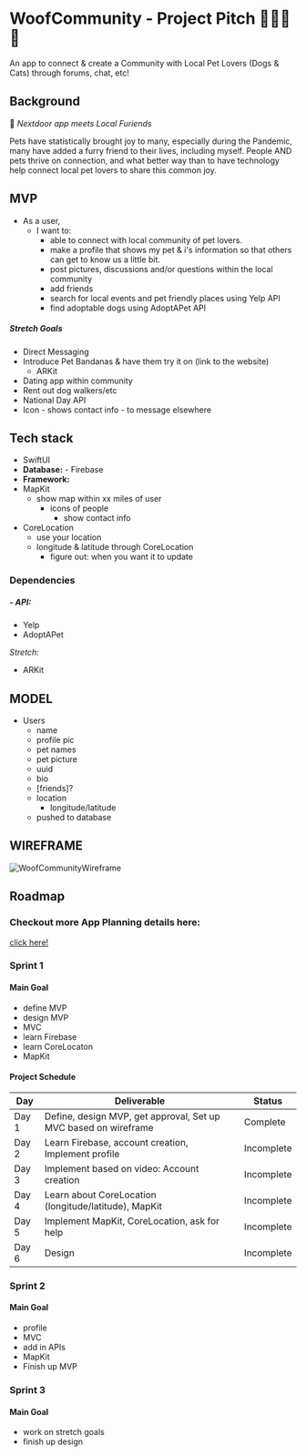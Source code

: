 # WoofCommunity - Project Pitch 🦴🐶🐱🏡

An app to connect & create a Community with Local Pet Lovers (Dogs & Cats) through forums, chat, etc! 

## Background

🤝 *Nextdoor app meets Local Furiends*  

Pets have statistically brought joy to many, especially during the Pandemic, many have added a furry friend to their lives, including myself.
People AND pets thrive on connection, and what better way than to have technology help connect local pet lovers to share this common joy. 

## MVP
- As a user,
    - I want to:
        - able to connect with local community of pet lovers.
        - make a profile that shows my pet & i's information so that others can get to know us a little bit.
        - post pictures, discussions and/or questions within the local community
        - add friends 
        - search for local events and pet friendly places using Yelp API
        - find adoptable dogs using AdoptAPet API

##### *Stretch Goals*
- Direct Messaging
- Introduce Pet Bandanas & have them try it on (link to the website)
    - ARKit
- Dating app within community 
- Rent out dog walkers/etc 
- National Day API
- Icon - shows contact info - to message elsewhere 

## Tech stack
- SwiftUI
- **Database:**  - Firebase
- **Framework:**
- MapKit
    - show map within xx miles of user
        - icons of people
            - show contact info
- CoreLocation
    - use your location
    - longitude & latitude through CoreLocation
        - figure out: when you want it to update

### Dependencies
##### - API:
- Yelp
- AdoptAPet

*Stretch:*
- ARKit


## MODEL 
- Users 
    - name
    - profile pic 
    - pet names
    - pet picture
    - uuid
    - bio
    - [friends]?
    - location
        - longitude/latitude
    - pushed to database

## WIREFRAME
![WoofCommunityWireframe](https://user-images.githubusercontent.com/53194460/178334753-381eb888-8657-497c-9e64-1b215c63fe0d.png)

## Roadmap

### Checkout more App Planning details here: 
[click here! ](https://docs.google.com/document/d/1sBckd48B2xcUbnKlFZHFguPw07xaPJig59OZunE8oT8/edit?usp=sharing 
)
 



### Sprint 1
#### Main Goal

- define MVP
- design MVP
- MVC 
- learn Firebase
- learn CoreLocaton
- MapKit 


#### Project Schedule
| Day   | Deliverable                          | Status     |
| ----- | ------------------------------------ | ---------- |
| Day 1 |  Define, design MVP, get approval, Set up MVC based on wireframe            | Complete |
| Day 2 | Learn Firebase, account creation, Implement profile | Incomplete |
| Day 3 | Implement based on video: Account creation  | Incomplete|
| Day 4 |  Learn about CoreLocation (longitude/latitude), MapKit    | Incomplete |
| Day 5 | Implement MapKit, CoreLocation, ask for help |  Incomplete|
| Day 6  | Design   | Incomplete |




### Sprint 2

#### Main Goal
- profile 
- MVC 
- add in APIs
- MapKit
- Finish up MVP 

### Sprint 3

#### Main Goal

- work on stretch goals
- finish up design 